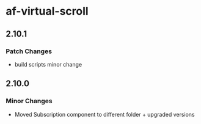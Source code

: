 # af-virtual-scroll

## 2.10.1

### Patch Changes

-   build scripts minor change

## 2.10.0

### Minor Changes

-   Moved Subscription component to different folder + upgraded versions
